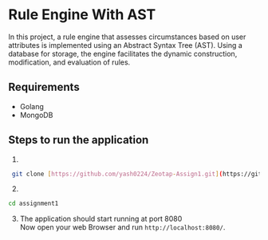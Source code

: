 # Rule Engine With AST
In this project, a rule engine that assesses circumstances based on user attributes is implemented using an Abstract Syntax Tree (AST). Using a database for storage, the engine facilitates the dynamic construction, modification, and evaluation of rules.


## Requirements
- Golang
- MongoDB

## Steps to run the application

1.

```bash
 git clone [https://github.com/yash0224/Zeotap-Assign1.git](https://github.com/yash0224/Zeotap-Assign1.git)
```

2.

```bash
cd assignment1
```

3. The application should start running at port 8080  
Now open your web Browser and run ``http://localhost:8080/``.
